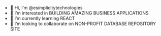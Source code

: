 - 👋 Hi, I’m @esimplicitytechnologies
- 👀 I’m interested in BUILDING AMAZING BUSINESS APPLICATIONS
- 🌱 I’m currently learning REACT
- 💞️ I’m looking to collaborate on NON-PROFIT DATABASE REPOSITORY SITE
<!---
esimplicitytechnologies/esimplicitytechnologies is a ✨ special ✨ repository because its `README.md` (this file) appears on your GitHub profile.
You can click the Preview link to take a look at your changes.
--->
